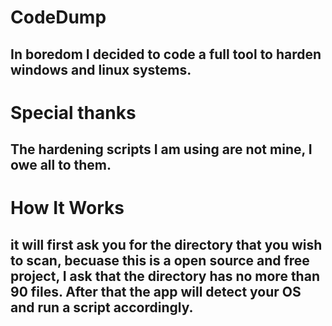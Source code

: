 # CodeDump
In boredom I decided to code a full tool to harden windows and linux systems. 
--------
# Special thanks
The hardening scripts I am using are not mine, I owe all to them.
--------
# How It Works
it will first ask you for the directory that you wish to scan, becuase this is a open source and free project, I ask that the directory has no more than 90 files.
After that the app will detect your OS and run a script accordingly.
---------

